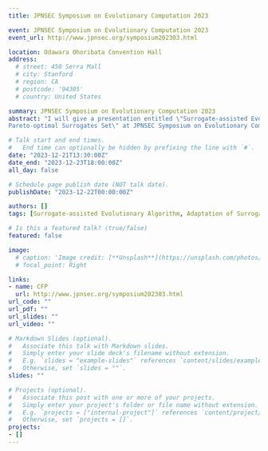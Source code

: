 ```yaml
---
title: JPNSEC Symposium on Evolutionary Computation 2023

event: JPNSEC Symposium on Evolutionary Computation 2023
event_url: http://www.jpnsec.org/symposium202303.html

location: Odawara Ohoribata Convention Hall
address:
  # street: 450 Serra Mall
  # city: Stanford
  # region: CA
  # postcode: '94305'
  # country: United States

summary: JPNSEC Symposium on Evolutionary Computation 2023
abstract: "I will give a presentation entitled \"Surrogate-assisted Evolutionary Algorithm using
Pareto-optimal Surrogates Set\" at JPNSEC Symposium on Evolutionary Computation 2023 in Japanese."

# Talk start and end times.
#   End time can optionally be hidden by prefixing the line with `#`.
date: "2023-12-21T13:30:00Z"
date_end: "2023-12-23T18:00:00Z"
all_day: false

# Schedule page publish date (NOT talk date).
publishDate: "2023-12-22T00:00:00Z"

authors: []
tags: [Surrogate-assisted Evolutionary Algorithm, Adaptation of Surrogate, Radial Basis Function Network, Pareto-optimal Surrogates Set, NSGA-II, Differential Evolution]

# Is this a featured talk? (true/false)
featured: false

image:
  # caption: 'Image credit: [**Unsplash**](https://unsplash.com/photos/bzdhc5b3Bxs)'
  # focal_point: Right

links:
- name: CFP
  url: http://www.jpnsec.org/symposium202303.html
url_code: ""
url_pdf: ""
url_slides: ""
url_video: ""

# Markdown Slides (optional).
#   Associate this talk with Markdown slides.
#   Simply enter your slide deck's filename without extension.
#   E.g. `slides = "example-slides"` references `content/slides/example-slides.md`.
#   Otherwise, set `slides = ""`.
slides: ""

# Projects (optional).
#   Associate this post with one or more of your projects.
#   Simply enter your project's folder or file name without extension.
#   E.g. `projects = ["internal-project"]` references `content/project/deep-learning/index.md`.
#   Otherwise, set `projects = []`.
projects:
- []
---
```


